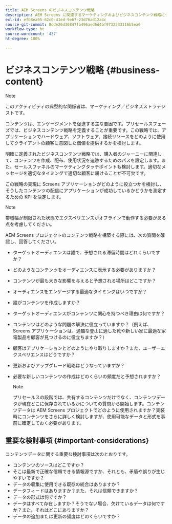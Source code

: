 ```yaml
---
title: AEM Screens のビジネスコンテンツ戦略
description: AEM Screens に関連するマーケティングおよびビジネスコンテンツ戦略について詳しく説明します。
exl-id: efb8ea95-62c0-41ed-9e67-23d76ad12a4c
source-git-commit: 8dde26d36847fb496aed6d4bf9732233116b5ea6
workflow-type: ht
source-wordcount: '437'
ht-degree: 100%

---
```


# ビジネスコンテンツ戦略 {#business-content}

>[!NOTE]
>
>このアクティビティの典型的な関係者は、マーケティング／ビジネスストラテジストです。

コンテンツは、エンゲージメントを促進する主な要因です。プリセールスフェーズでは、ビジネスコンテンツ戦略を定義することが重要です。この戦略では、アプリケーションでハードウェア、ソフトウェア、接続リソースをどのように使用してクライアントの顧客に意図した価値を提供するかを検討します。

明確に定義されたビジネスコンテンツ戦略では、購入者のジャーニーに関連して、コンテンツを作成、配布、使用状況を追跡するためのパスを設定します。また、セールスファネルのマーケティングタッチポイントも検討します。適切なメッセージを適切なタイミングで適切な顧客に届けることが不可欠です。

この戦略の実現に Screens アプリケーションがどのように役立つかを検討し、そうしたコンテンツの配信にアプリケーションが成功しているかどうかを測定するための KPI を決定します。

>[!NOTE]
>
>帯域幅が制限された状態でエクスペリエンスがオフラインで動作する必要がある点を考慮してください。

AEM Screens プロジェクトのコンテンツ戦略を構築する際には、次の質問を確認し、回答してください。

* ターゲットオーディエンスは誰で、予想される滞留時間はどれくらいですか？
* どのようなコンテンツをオーディエンスに表示する必要がありますか？
* コンテンツが最も大きな影響を与えると予想される場所はどこですか？
* オーディエンスをエンゲージする最適なタイミングはいつですか？
* 誰がコンテンツを作成しますか？
* ターゲットオーディエンスがコンテンツに関心を持つべき理由は何ですか？
* コンテンツはどのような問題の解決に役立っていますか？（例えば、Screens アプリケーションは、過酷な登山に適した靴や新しい家に最適な家電製品を顧客が見つけるのに役立ちますか？）
* 顧客はアプリケーションとどのようにやり取りしますか？また、ユーザーエクスペリエンスはどうですか？
* 更新およびアップグレード戦略はどうなっていますか？
* 必要な新しいコンテンツの作成はどのくらいの頻度だと予想されますか？

  >[!NOTE]
  >
  >プリセールスの段階では、共有するコンテンツだけでなく、コンテンツデータが現在どこに保存されているかについての質問から開始します。コンテンツデータは AEM Screens プロジェクトでどのように使用されますか？実装時にコンテンツをさらに詳しく検討しますが、使用可能なデータと形式を事前に確定しておく必要があります。

## 重要な検討事項 {#important-considerations}

コンテンツデータに関する重要な検討事項は次のとおりです。

* コンテンツのソースはどこですか？
* そこは最新で正確な信頼できる情報源ですか、それとも、矛盾や誤りが生じやすいですか？
* データの収集に使用できる既存の統合はありますか？
* データフィードはありますか？また、それは信頼できますか？
* データの形式は何ですか？
* データはすべて存在しますか？そうでない場合、欠けているデータは何ですか？また、それはどこにありますか？
* データの追加または更新の頻度はどのくらいですか？
